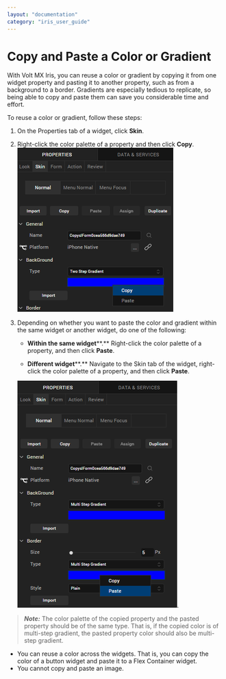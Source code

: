 ```yaml
---
layout: "documentation"
category: "iris_user_guide"
---
```

                         


Copy and Paste a Color or Gradient
==================================

With Volt MX Iris, you can reuse a color or gradient by copying it from one widget property and pasting it to another property, such as from a background to a border. Gradients are especially tedious to replicate, so being able to copy and paste them can save you considerable time and effort.

To reuse a color or gradient, follow these steps:

1.  On the Properties tab of a widget, click **Skin**.
2.  Right-click the color palette of a property and then click
    **Copy**.
    ![](Resources/Images/copyColor.png)
3.  Depending on whether you want to paste the color and gradient
    within the same widget or another widget, do one of the following:
    
    *   **Within the same widget****.** Right-click the color palette of a property, and then click **Paste**.
        
    *   **Different widget****.** Navigate to the Skin tab of the widget, right-click the color palette of a property, and then click **Paste**.
    
     ![](Resources/Images/paste_a_color.png).
    

  > **_Note:_**  The color palette of the copied property and the pasted property should be of the same type. That is, if the copied color is of multi-step gradient, the pasted property color should also be multi-step gradient.
*   You can reuse a color across the widgets. That is, you can copy the color of a button widget and paste it to a Flex Container widget.
*   You cannot copy and paste an image.
